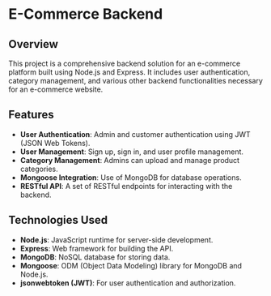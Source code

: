 # E-Commerce Backend

## Overview

This project is a comprehensive backend solution for an e-commerce platform built using Node.js and Express. It includes user authentication, category management, and various other backend functionalities necessary for an e-commerce website.

## Features

- **User Authentication**: Admin and customer authentication using JWT (JSON Web Tokens).
- **User Management**: Sign up, sign in, and user profile management.
- **Category Management**: Admins can upload and manage product categories.
- **Mongoose Integration**: Use of MongoDB for database operations.
- **RESTful API**: A set of RESTful endpoints for interacting with the backend.

## Technologies Used

- **Node.js**: JavaScript runtime for server-side development.
- **Express**: Web framework for building the API.
- **MongoDB**: NoSQL database for storing data.
- **Mongoose**: ODM (Object Data Modeling) library for MongoDB and Node.js.
- **jsonwebtoken (JWT)**: For user authentication and authorization.
